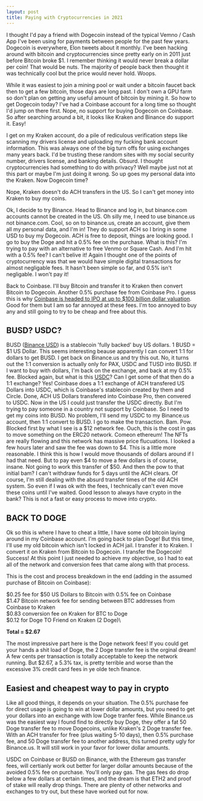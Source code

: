 ```yaml
---
layout: post
title: Paying with Cryptocurrencies in 2021
---
```


I thought I'd pay a friend with Dogecoin instead of the typical Vemno / Cash App I've been using for payments between people for the past few years. Dogecoin is everywhere, Elon tweets about it monthly. I've been hacking around with bitcoin and cryptocurrencies since pretty early on in 2011 just before Bitcoin broke $1. I remember thinking it would never break a dollar per coin! That would be nuts. The majority of people back then thought it was technically cool but the price would never hold. Woops.

While it was easiest to join a mining pool or wait under a bitcoin faucet back then to get a few bitcoin, those days are long past. I don't own a GPU farm so don't plan on getting any useful amount of bitcoin by mining it. So how to get Dogecoin today? I've had a Coinbase account for a long time so thought I'd jump on there first. Nope, no support for buying Dogecoin on Coinbase. So after searching around a bit, it looks like Kraken and Binance do support it. Easy!

I get on my Kraken account, do a pile of rediculous verification steps like scanning my drivers license and uploading my fucking bank account information. This was always one of the big turn offs for using exchanges many years back. I'd be trusting these random sites with my social security number, drivers license, and banking details. Obsurd. I thought cryptocurrencies had something to do with privacy? Well maybe just not at this part or maybe I'm just doing it wrong. So up goes my personal data into the Kraken. Now Dogecoin time?

Nope, Kraken doesn't do ACH transfers in the US. So I can't get money into Kraken to buy my coins.

Ok, I decide to try Binance. Head to Binance and log in, but binance.com accounts cannot be created in the US. Oh silly me, I need to use binance.us not binance.com. Cool, so on to binance.us, create an account, give them all my personal data, and I'm in! They do support ACH so I bring in some USD to buy my Dogecoin. ACH is free to deposit, things are looking good. I go to buy the Doge and hit a 0.5% fee on the purchase. What is this? I'm trying to pay with an alternative to free Venmo or Square Cash. And I'm hit with a 0.5% fee? I can't belive it! Again I thought one of the points of cryptocurrency was that we would have simple digital transactions for almost negligable fees. It hasn't been simple so far, and 0.5% isn't negligable. I won't pay it!

Back to Coinbase. I'll buy Bitcoin and transfer it to Kraken then convert Bitcoin to Dogecoin. Another 0.5% purchase fee from Coinbase Pro. I guess this is why [Coinbase is headed to IPO at up to $100 billion dollar valuation](https://www.forbes.com/advisor/investing/coinbase-ipo-direct-listing/). Good for them but I am so far annoyed at these fees. I'm too annoyed to buy any and still going to try to be cheap and free about this. 

## BUSD? USDC?

BUSD ([Binance USD](https://www.binance.us/en/busd)) is a stablecoin 'fully backed' buy US dollars. 1 BUSD = $1 US Dollar. This seems interesting beause apparently I can convert 1:1 for dollars to get BUSD. I get back on Binance.us and try this out. No, it turns out the 1:1 conversion is actually only for PAX, USDC and TUSD into BUSD. If I want to buy with dollars, I'm back on the exchange, and back at my 0.5% fee. Blocked again, but what is this [USDC](https://www.coinbase.com/usdc)? Can I get some of that then do a 1:1 exchange? Yes! Coinbase does a 1:1 exchange of ACH transfered US Dollars into USDC, which is Coinbase's stablecoin created by them and Circle. Done, ACH US Dollars transfered into Coinbase Pro, then convered to USDC. Now in the US I could just transfer the USDC directly. But I'm trying to pay someone in a country not support by Coinbase. So I need to get my coins into BUSD. No problem, I'll send my USDC to my Binance.us account, then 1:1 convert to BUSD. I go to make the transaction. Bam. Pow. Blocked first by what I see is a $12 network fee. Ouch, this is the cost in gas to move something on the ERC20 network. Comeon ethereum! The NFTs are really flowing and this network has massive price flucuations. I looked a few hours later and saw the fee was down to $4. This is a little more reasonable. I think this is how I would move thousands of dollars around if I had that need. But to pay even $4 to move a few dollars is of course, insane. Not going to work this transfer of $50. And then the pow to that initial bam? I can't withdraw funds for 5 days until the ACH clears. Of course, I'm still dealing with the absurd transfer times of the old ACH system. So even if I was ok with the fees, I technically can't even move these coins until I've waited. Good lesson to always have crypto in the bank? This is not a fast or easy process to move into crypto.

## BACK TO DOGE

Ok so this is where I have to cheat a little, I have some old bitcoin laying around in my Coinbase account. I'm going back to plan Doge! But this time, I'll use my old bitcoin which isn't locked in ACH jail. I transfer it to Kraken. I convert it on Kraken from Bitcoin to Dogecoin. I transfer the Dogecoin! Success! At this point I just needed to achieve my objective, so I had to eat all of the network and conversion fees that came along with that process.

This is the cost and process breakdown in the end (adding in the assumed purchase of Bitcoin on Coinbase):

$0.25 fee for $50 US Dollars to Bitcoin with 0.5% fee on Coinbase\
$1.47 Bitcoin network fee for sending between BTC addresses from Coinbase to Kraken\
$0.83 conversion fee on Kraken for BTC to Doge\
$0.12 for Doge TO Friend on Kraken (2 Doge)\

**Total = $2.67**

The most impressive part here is the Doge network fees! If you could get your hands a shit load of Doge, the 2 Doge transfer fee is the orginal dream! A few cents per transaction is totally acceptable to keep the network running. But $2.67, a 5.3% tax, is pretty terrible and worse than the excessive 3% credit card fees in ye olde tech finance.

## Easiest and cheapest way to pay in crypto

Like all good things, it depends on your situation. The 0.5% purchase fee for direct usage is going to win at lower dollar amounts, but you need to get your dollars into an exchange with low Doge tranfer fees. While Binance.us was the easiest way I found find to directly buy Doge, they offer a fat 50 Doge transfer fee to move Dogecoins, unlike Kraken's 2 Doge transfer fee. With an ACH transfer for free (plus waiting 5-10 days), then 0.5% purchase fee, and 50 Doge transfer fee to another address, this turned pretty ugly for Binance.us. It will still work in your favor for lower dollar amounts. 

USDC on Coinbase or BUSD on Binance, with the Ethereum gas transfer fees, will certianly work out better for larger dollar amounts because of the avoided 0.5% fee on purchase. You'll only pay gas. The gas fees do drop below a few dollars at certain times, and the dream is that ETH2 and proof of stake will really drop things. There are plenty of other networks and exchanges to try out, but these have worked out for now.
